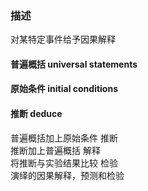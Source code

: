 ### 描述
对某特定事件给予因果解释

#### 普遍概括 universal statements



#### 原始条件 initial conditions


#### 推断 deduce




普遍概括加上原始条件 推断  
推断加上普遍概括 解释  
将推断与实验结果比较 检验  
演绎的因果解释，预测和检验  